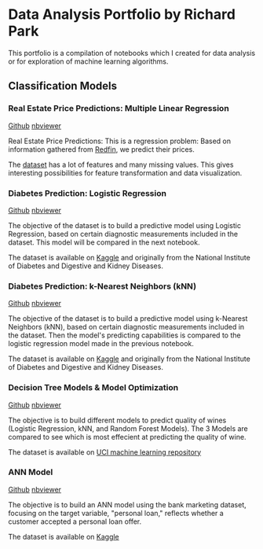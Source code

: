 # Data Analysis Portfolio by Richard Park

This portfolio is a compilation of notebooks which I created for data analysis or for exploration of machine learning algorithms. 

## Classification Models

### Real Estate Price Predictions: Multiple Linear Regression 

[Github](https://github.com/rjparkk/rjparkk.github.io/blob/main/Notebook/Real_Estate_Price_Prediction.ipynb) [nbviewer](https://nbviewer.jupyter.org/github/rjparkk/rjparkk.github.io/blob/main/Notebook/Real_Estate_Price_Prediction.ipynb)

Real Estate Price Predictions: This is a regression problem: Based on information gathered from [Redfin](https://www.redfin.com/city/6283/NJ/Fort-Lee), we predict their prices.

The [dataset](https://github.com/rjparkk/rjparkk.github.io/blob/main/Datasets/fortlee-properties.csv) has a lot of features and many missing values. This gives interesting possibilities for feature transformation and data visualization. 


### Diabetes Prediction: Logistic Regression

[Github](https://github.com/rjparkk/rjparkk.github.io/blob/main/Notebook/Diabetes_Prediction.ipynb) [nbviewer](https://nbviewer.jupyter.org/github/rjparkk/rjparkk.github.io/blob/main/Notebook/Diabetes_Prediction.ipynb)

The objective of the dataset is to build a predictive model using Logistic Regression, based on certain diagnostic measurements included in the dataset. This model will be compared in the next notebook. 

The dataset is available on [Kaggle](https://www.kaggle.com/uciml/pima-indians-diabetes-database) and originally from the National Institute of Diabetes and Digestive and Kidney Diseases. 


### Diabetes Prediction: k-Nearest Neighbors (kNN)

[Github](https://github.com/rjparkk/rjparkk.github.io/blob/main/Notebook/Diabetes_Prediction_KNN.ipynb) [nbviewer](https://nbviewer.jupyter.org/github/rjparkk/rjparkk.github.io/blob/main/Notebook/Diabetes_Prediction_KNN.ipynb)

The objective of the dataset is to build a predictive model using k-Nearest Neighbors (kNN), based on certain diagnostic measurements included in the dataset. Then the model's predicting capabilities is compared to the logistic regression model made in the previous notebook. 

The dataset is available on [Kaggle](https://www.kaggle.com/uciml/pima-indians-diabetes-database) and originally from the National Institute of Diabetes and Digestive and Kidney Diseases. 

### Decision Tree Models & Model Optimization

[Github](https://github.com/rjparkk/rjparkk.github.io/blob/main/Notebook/Wine_Decision_Tree_Models.ipynb) [nbviewer](https://nbviewer.jupyter.org/github/rjparkk.github.io/blob/main/Notebook/Wine_Decision_Tree_Models.ipynb)

The objective is to build different models to predict quality of wines (Logistic Regression, kNN, and Random Forest Models). The 3 Models are compared to see which is most effecient at predicting the quality of wine.

The dataset is available on [UCI machine learning repository](https://archive.ics.uci.edu/ml/datasets/wine+quality) 

### ANN Model 

[Github](https://github.com/rjparkk/rjparkk.github.io/blob/main/Notebook/Marketing_Campaign_Response_Prediction.ipynb.ipynb) [nbviewer](https://nbviewer.jupyter.org/github/rjparkk.github.io/blob/main/Notebook/Marketing_Campaign_Response_Prediction.ipynb.ipynb)

The objective is to build an ANN model using the bank marketing dataset, focusing on the target variable, "personal loan," reflects whether a customer accepted a personal loan offer.

The dataset is available on [Kaggle](https://www.kaggle.com/sriharipramod/bank-loan-classification)
